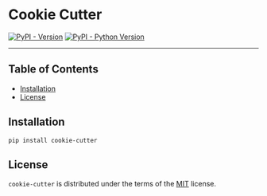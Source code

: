 # Cookie Cutter

[![PyPI - Version](https://img.shields.io/pypi/v/cookie-cutter.svg)](https://pypi.org/project/cookie-cutter)
[![PyPI - Python Version](https://img.shields.io/pypi/pyversions/cookie-cutter.svg)](https://pypi.org/project/cookie-cutter)

-----

## Table of Contents

- [Installation](#installation)
- [License](#license)

## Installation

```console
pip install cookie-cutter
```

## License

`cookie-cutter` is distributed under the terms of the [MIT](https://spdx.org/licenses/MIT.html) license.
